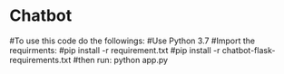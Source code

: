 # Chatbot
#To use this code do the followings:
#Use Python 3.7
#Import the requirments:
#pip install -r requirement.txt
#pip install -r chatbot-flask-requirements.txt
#then run: python app.py
